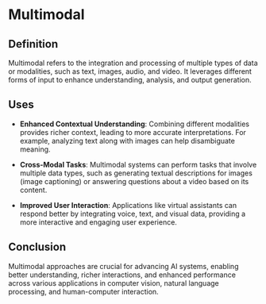 # Multimodal

## Definition
Multimodal refers to the integration and processing of multiple types of data or modalities, such as text, images, audio, and video. It leverages different forms of input to enhance understanding, analysis, and output generation.

## Uses
- **Enhanced Contextual Understanding**: Combining different modalities provides richer context, leading to more accurate interpretations. For example, analyzing text along with images can help disambiguate meaning.
  
- **Cross-Modal Tasks**: Multimodal systems can perform tasks that involve multiple data types, such as generating textual descriptions for images (image captioning) or answering questions about a video based on its content.
  
- **Improved User Interaction**: Applications like virtual assistants can respond better by integrating voice, text, and visual data, providing a more interactive and engaging user experience.

## Conclusion
Multimodal approaches are crucial for advancing AI systems, enabling better understanding, richer interactions, and enhanced performance across various applications in computer vision, natural language processing, and human-computer interaction.
